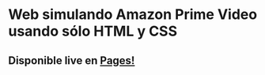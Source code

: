 # Web simulando Amazon Prime Video usando sólo HTML y CSS

## Disponible live en [Pages!](https://m0d91.github.io/practicaHTML/)
